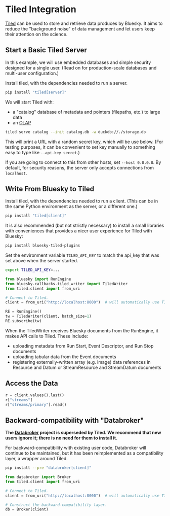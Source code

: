 # Tiled Integration

[Tiled][] can be used to store and retrieve data produces by Bluesky. It aims
to reduce the "background noise" of data management and let users keep their
attention on the science.

## Start a Basic Tiled Server

In this example, we will use embedded databases and simple security
designed for a single user. (Read on for production-scale databases
and multi-user configuration.)

Install tiled, with the dependencies needed to run a server.

```sh
pip install "tiled[server]"
```

We will start Tiled with:
- a "catalog" database of metadata and pointers (filepaths, etc.) to large data
- an [OLAP][]

```sh
tiled serve catalog --init catalog.db -w duckdb://./storage.db
```

This will print a URL with a random secret key, which will be use below. (For
testing purposes, it can be convenient to set key manually to something easy to
type like `--api-key secret`.)

If you are going to connect to this from other hosts, set `--host 0.0.0.0`. By
default, for security reasons, the server only accepts connections from
`localhost`.

## Write From Bluesky to Tiled

Install tiled, with the dependencies needed to run a client. (This can be
in the same Python environment as the server, or a different one.)

```sh
pip install "tiled[client]"
```

It is also recommended (but not strictly necessary) to install a small
libraries with conveniences that provides a nicer user experience for
Tiled with Bluesky:

```sh
pip install bluesky-tiled-plugins
```

Set the environment variable ``TILED_API_KEY`` to match the api_key that was
set above when the server started.

```sh
export TILED_API_KEY=...
```

```python
from bluesky import RunEngine
from bluesky.callbacks.tiled_writer import TiledWriter
from tiled.client import from_uri

# Connect to Tiled.
client = from_uri("http://localhost:8000")  # will automatically use TILED_API_KEY

RE = RunEngine()
tw = TiledWriter(client, batch_size=1)
RE.subscribe(tw)
```

When the TiledWriter receives Bluesky documents from the RunEngine, it makes
API calls to Tiled. These include:

- uploading metadata from Run Start, Event Descriptor, and Run Stop documents
- uploading tabular data from the Event documents
- registering externally-written array (e.g. image) data references in
  Resource and Datum or StreamResource and StreamDatum documents
 
## Access the Data

```python
r = client.values().last()
r["streams"]
r["streams/primary"].read()
```

## Backward-compatibility with "Databroker"

**The [Databroker][] project is superseded by Tiled. We recommend that new users
ignore it; there is no need for them to install it.**

For backward-compatibility with existing user code, Databroker will continue to
be maintained, but it has been reimplemented as a compatibility layer, a
wrapper around Tiled.

```sh
pip install --pre "databroker[client]"
```

```python
from databroker import Broker
from tiled.client import from_uri

# Connect to Tiled.
client = from_uri("http://localhost:8000")  # will automatically use TILED_API_KEY

# Construct the backward-compatibility layer.
db = Broker(client)
```

[OLAP]: https://en.wikipedia.org/wiki/Online_analytical_processing
[Tiled]: https://blueskyproject.io/tiled
[Databroker]: http://blueskyproject.io/databroker
